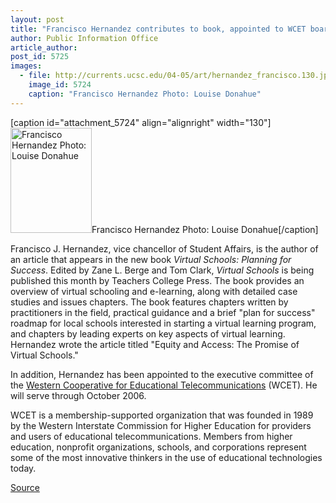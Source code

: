 ```yaml
---
layout: post
title: "Francisco Hernandez contributes to book, appointed to WCET board"
author: Public Information Office
article_author: 
post_id: 5725
images:
  - file: http://currents.ucsc.edu/04-05/art/hernandez_francisco.130.jpg
    image_id: 5724
    caption: "Francisco Hernandez Photo: Louise Donahue"
---
```


[caption id="attachment_5724" align="alignright" width="130"]<a href="http://dev-ucsc-news.pantheonsite.io/wp-content/uploads/2005/05/hernandez_francisco.130.jpg"><img class="size-full wp-image-5724" src="http://dev-ucsc-news.pantheonsite.io/wp-content/uploads/2005/05/hernandez_francisco.130.jpg" alt="Francisco Hernandez Photo: Louise Donahue" width="130" height="168" /></a>Francisco Hernandez Photo: Louise Donahue[/caption]
<a name="content" id="content"></a>
<p>
  Francisco J. Hernandez, vice chancellor of Student Affairs, is the author of an article that appears in the new book <i>Virtual Schools: Planning for Success</i>. Edited by Zane L. Berge and Tom Clark, <i>Virtual Schools</i> is being published this month by Teachers College Press. The book provides an overview of virtual schooling and e-learning, along with detailed case studies and issues chapters. The book features chapters written by practitioners in the field, practical guidance and a brief "plan for success" roadmap for local schools interested in starting a virtual learning program, and chapters by leading experts on key aspects of virtual learning. Hernandez wrote the article titled "Equity and Access: The Promise of Virtual Schools."
</p>
<p>
  In addition, Hernandez has been appointed to the executive committee of the <a href="http://wcet.info/">Western Cooperative for Educational Telecommunications</a> (WCET). He will serve through October 2006.
</p>
<p>
  WCET is a membership-supported organization that was founded in 1989 by the Western Interstate Commission for Higher Education for providers and users of educational telecommunications. Members from higher education, nonprofit organizations, schools, and corporations represent some of the most innovative thinkers in the use of educational technologies today.<br>
</p>
<p><a href="http://www1.ucsc.edu/currents/04-05/05-02/awards-hernandez.asp" title="Permalink to awards-hernandez">Source</a></p>

